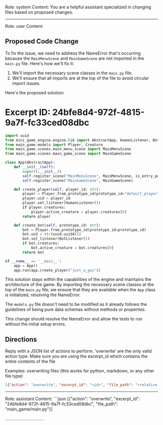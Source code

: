 Role: system
Content: You are a helpful assistant specialized in changing files based on proposed changes.
__________________
Role: user
Content: 
## Proposed Code Change
To fix the issue, we need to address the NameError that's occurring because the `MainMenuScene` and `MainGameScene` are not imported in the `main.py` file. Here's how we'll fix it:

1. We'll import the necessary scene classes in the `main.py` file.
2. We'll ensure that all imports are at the top of the file to avoid circular import issues.

Here's the proposed solution:

# Excerpt ID: 24bfe8d4-972f-4815-9a7f-fc33ced08dbc
```python main_game/main.py
import uuid
from mini_game_engine.engine.lib import AbstractApp, HumanListener, BotListener
from main_game.models import Player, Creature
from main_game.scenes.main_menu_scene import MainMenuScene
from main_game.scenes.main_game_scene import MainGameScene

class App(AbstractApp):
    def __init__(self):
        super().__init__()
        self.register_scene("MainMenuScene", MainMenuScene, is_entry_point=True)
        self.register_scene("MainGameScene", MainGameScene)

    def create_player(self, player_id: str):
        player = Player.from_prototype_id(prototype_id="default_player")
        player.uid = player_id
        player.set_listener(HumanListener())
        if player.creatures:
            player.active_creature = player.creatures[0]
        return player

    def create_bot(self, prototype_id: str):
        bot = Player.from_prototype_id(prototype_id=prototype_id)
        bot.uid = str(uuid.uuid4())
        bot.set_listener(BotListener())
        if bot.creatures:
            bot.active_creature = bot.creatures[0]
        return bot

if __name__ == '__main__':
    app = App()
    app.run(app.create_player("just_a_guy"))
```

This solution stays within the capabilities of the engine and maintains the architecture of the game. By importing the necessary scene classes at the top of the `main.py` file, we ensure that they are available when the `App` class is initialized, resolving the NameError.

The `models.py` file doesn't need to be modified as it already follows the guidelines of being pure data schemas without methods or properties.

This change should resolve the NameError and allow the tests to run without the initial setup errors.

## Directions
Reply with a JSON list of actions to perform. 'overwrite' are the only valid action type. 
Make sure you are using the excerpt_id which contains the entire contents of the file

Examples:
overwriting files (this works for python, markdown, or any other file type)
```json output_example1
[{"action": "overwrite", "excerpt_id": "<id>", "file_path": "<relative file path>"}]
```

__________________
Role: assistant
Content: ```json
[{"action": "overwrite", "excerpt_id": "24bfe8d4-972f-4815-9a7f-fc33ced08dbc", "file_path": "main_game/main.py"}]
```
__________________
